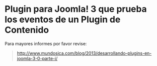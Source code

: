 # Plugin para Joomla! 3 que prueba los eventos de un Plugin de Contenido

Para mayores informes por favor revise:

> http://www.mundosica.com/blog/2013/desarrollando-plugins-en-joomla-3-0-parte-i/

